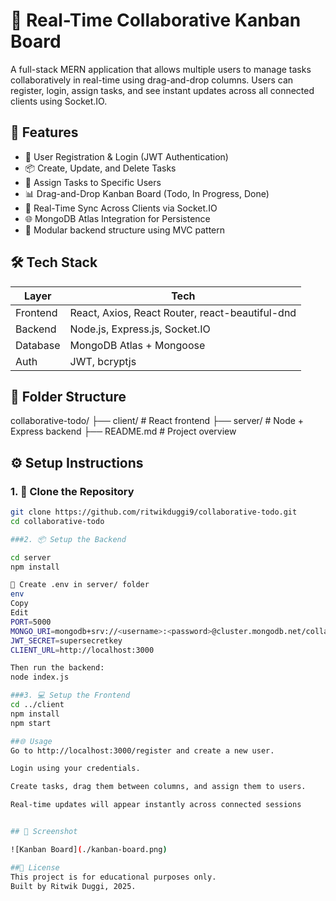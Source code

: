 # 🧠 Real-Time Collaborative Kanban Board

A full-stack MERN application that allows multiple users to manage tasks collaboratively in real-time using drag-and-drop columns. Users can register, login, assign tasks, and see instant updates across all connected clients using Socket.IO.

## 🚀 Features

- 🔐 User Registration & Login (JWT Authentication)
- 📦 Create, Update, and Delete Tasks
- 🧠 Assign Tasks to Specific Users
- 📊 Drag-and-Drop Kanban Board (Todo, In Progress, Done)
- 🔁 Real-Time Sync Across Clients via Socket.IO
- 🌐 MongoDB Atlas Integration for Persistence
- 🧩 Modular backend structure using MVC pattern

## 🛠 Tech Stack

| Layer     | Tech                        |
|-----------|-----------------------------|
| Frontend  | React, Axios, React Router, react-beautiful-dnd |
| Backend   | Node.js, Express.js, Socket.IO |
| Database  | MongoDB Atlas + Mongoose    |
| Auth      | JWT, bcryptjs               |

## 📁 Folder Structure

collaborative-todo/
├── client/ # React frontend
├── server/ # Node + Express backend
├── README.md # Project overview


## ⚙️ Setup Instructions

### 1. 🔁 Clone the Repository

```bash
git clone https://github.com/ritwikduggi9/collaborative-todo.git
cd collaborative-todo

###2. 📦 Setup the Backend

cd server
npm install

🔐 Create .env in server/ folder
env
Copy
Edit
PORT=5000
MONGO_URI=mongodb+srv://<username>:<password>@cluster.mongodb.net/collab-todo?retryWrites=true&w=majority
JWT_SECRET=supersecretkey
CLIENT_URL=http://localhost:3000

Then run the backend:
node index.js

###3. 💻 Setup the Frontend
cd ../client
npm install
npm start

##🌐 Usage
Go to http://localhost:3000/register and create a new user.

Login using your credentials.

Create tasks, drag them between columns, and assign them to users.

Real-time updates will appear instantly across connected sessions


## 📸 Screenshot

![Kanban Board](./kanban-board.png)

##📄 License
This project is for educational purposes only.
Built by Ritwik Duggi, 2025.



